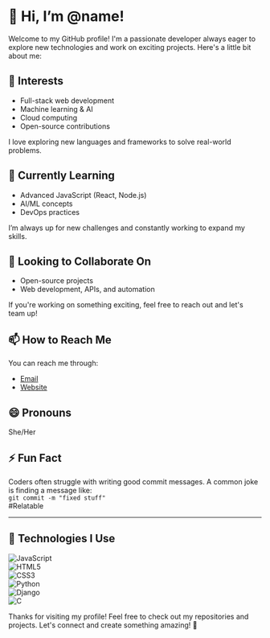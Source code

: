 # 👋 Hi, I’m @name!

Welcome to my GitHub profile! I'm a passionate developer always eager to explore new technologies and work on exciting projects. Here's a little bit about me:

## 👀 **Interests**  
- Full-stack web development  
- Machine learning & AI  
- Cloud computing  
- Open-source contributions  

I love exploring new languages and frameworks to solve real-world problems.

## 🌱 **Currently Learning**  
- Advanced JavaScript (React, Node.js)  
- AI/ML concepts  
- DevOps practices  

I’m always up for new challenges and constantly working to expand my skills.

## 💞️ **Looking to Collaborate On**  
- Open-source projects  
- Web development, APIs, and automation  

If you're working on something exciting, feel free to reach out and let's team up!

## 📫 **How to Reach Me**  
You can reach me through:  
- [Email](mailto:test@gmail.com)  
- [Website](https://test.com)

## 😄 **Pronouns**  
She/Her

## ⚡ **Fun Fact**  
Coders often struggle with writing good commit messages. A common joke is finding a message like:  
`git commit -m "fixed stuff"`  
#Relatable

---

## 🔧 **Technologies I Use**  

![JavaScript](https://img.shields.io/badge/-JavaScript-FF8C00?style=flat&logo=javascript&logoColor=white)  
![HTML5](https://img.shields.io/badge/-HTML5-E34F26?style=flat&logo=html5&logoColor=white)  
![CSS3](https://img.shields.io/badge/-CSS3-1572B6?style=flat&logo=css3&logoColor=white)  
![Python](https://img.shields.io/badge/-Python-3776AB?style=flat&logo=python&logoColor=white)  
![Django](https://img.shields.io/badge/-Django-092E20?style=flat&logo=django&logoColor=white)  
![C](https://img.shields.io/badge/-C-A8B9CC?style=flat&logo=c&logoColor=white)

Thanks for visiting my profile! Feel free to check out my repositories and projects. Let's connect and create something amazing! 🚀
